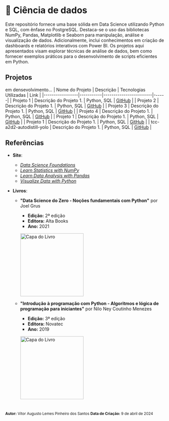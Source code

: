 # 📘 Ciência de dados

Este repositório fornece uma base sólida em Data Science utilizando Python e SQL, com ênfase no PostgreSQL. Destaca-se o uso das bibliotecas NumPy, Pandas, Matplotlib e Seaborn para manipulação, análise e visualização de dados. Adicionalmente, inclui conhecimentos em criação de dashboards e relatórios interativos com Power BI. Os projetos aqui apresentados visam explorar técnicas de análise de dados, bem como fornecer exemplos práticos para o desenvolvimento de scripts eficientes em Python.

## Projetos
em densevolvimento...
| Nome do Projeto | Descrição | Tecnologias Utilizadas | Link |
|-----------------|-----------|------------------------|------|
| Projeto 1       | Descrição do Projeto 1.            | Python, SQL      | [GitHub](https://github.com/usuario/projeto1) |
| Projeto 2       | Descrição do Projeto 1.            | Python, SQL      | [GitHub](https://github.com/usuario/projeto1) |
| Projeto 3       | Descrição do Projeto 1.            | Python, SQL      | [GitHub](https://github.com/usuario/projeto1) |
| Projeto 4       | Descrição do Projeto 1.            | Python, SQL      | [GitHub](https://github.com/usuario/projeto1) |
| Projeto 1       | Descrição do Projeto 1.            | Python, SQL      | [GitHub](https://github.com/usuario/projeto1) |
| Projeto 1       | Descrição do Projeto 1.            | Python, SQL      | [GitHub](https://github.com/usuario/projeto1) |
| tcc-a2d2-autodistill-yolo | Descrição do Projeto 1.            | Python, SQL      | [GitHub]([https://github.com/usuario/projeto1](https://github.com/vitorAugusto2/tcc-a2d2-autodistill-yolo)) |



## Referências
- **Site**:
    - [*Data Science Foundations*](https://www.codecademy.com/enrolled/paths/data-science-foundations)
    - [*Learn Statistics with NumPy*](https://www.codecademy.com/enrolled/courses/intro-statistics-numpy)
    - [*Learn Data Analysis with Pandas*](https://www.codecademy.com/enrolled/courses/data-processing-pandas)
    - [*Visualize Data with Python*](https://www.codecademy.com/enrolled/paths/visualize-data-with-python)
    
- **Livros**:
  - **"Data Science do Zero - Noções fundamentais com Python"** por Joel Grus
    - **Edição:** 2ª edição
    - **Editora:** Alta Books
    - **Ano:** 2021
    <p align="left">
      <img src="https://github.com/vitorAugusto2/arquivos-de-estudo/assets/131685750/ee567fe5-e068-4c9d-99ba-e69a86e624dd" alt="Capa do Livro" width="200">
    </p>


  - **"Introdução à programação com Python - Algoritmos e lógica de programação para iniciantes"** por Nilo Ney Coutinho Menezes
    - **Edição:** 3ª edição
    - **Editora:** Novatec
    - **Ano:** 2019
    <p align="left">
      <img src="https://github.com/vitorAugusto2/arquivos-de-estudo/assets/131685750/77500055-b478-4c63-bf21-ce718aa12a41" alt="Capa do Livro" width="200">
    </p>

#

<sub>
    <strong>Autor:</strong> Vitor Augusto Lemes Pinheiro dos Santos
    <strong>Data de Criação:</strong> 9 de abril de 2024
</sub>
